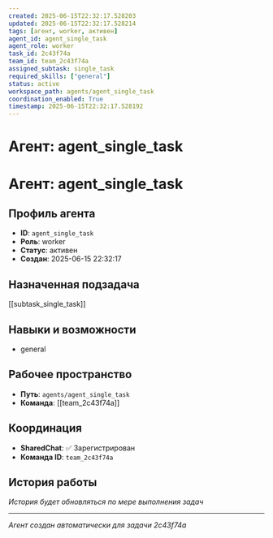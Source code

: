 ```yaml
---
created: 2025-06-15T22:32:17.528203
updated: 2025-06-15T22:32:17.528214
tags: [агент, worker, активен]
agent_id: agent_single_task
agent_role: worker
task_id: 2c43f74a
team_id: team_2c43f74a
assigned_subtask: single_task
required_skills: ["general"]
status: active
workspace_path: agents/agent_single_task
coordination_enabled: True
timestamp: 2025-06-15T22:32:17.528192
---
```


# Агент: agent_single_task

# Агент: agent_single_task

## Профиль агента

- **ID**: `agent_single_task`
- **Роль**: worker
- **Статус**: активен
- **Создан**: 2025-06-15 22:32:17

## Назначенная подзадача

[[subtask_single_task]]

## Навыки и возможности

- general

## Рабочее пространство

- **Путь**: `agents/agent_single_task`
- **Команда**: [[team_2c43f74a]]

## Координация

- **SharedChat**: ✅ Зарегистрирован
- **Команда ID**: `team_2c43f74a`

## История работы

*История будет обновляться по мере выполнения задач*

---
*Агент создан автоматически для задачи 2c43f74a*

